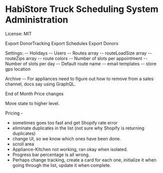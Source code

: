 # HabiStore Truck Scheduling System Administration
License: MIT

Export DonorTracking
Export Schedules
Export Donors

Settings:
-- Holidays
-- Users
-- Routes array
-- routeLoadSize array 
-- routeZips array
-- route colors
-- Number of slots per appointment
-- Number of slots per day
-- Default route name
-- email templates
-- store gps location

Archive
-- For appliances need to figure out how to remove from a sales channel, docs say using GraphQL.

End of Month Price changes


Move state to higher level.

Pricing -
- sometimes goes too fast and get Shopify rate error
- eliminate duplicates in the list (not sure why Shopify is returning duplicates)
- change UI, so we know which ones have been done.
- scroll area
- Appliance-Kitchen not working, ran okay when isolated.
- Progress bar percentage is all wrong.
- Perhaps change tracking, create a card for each one, initialize it when going through the list, update it when complete.